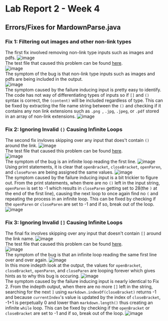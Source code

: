 # Lab Report 2 - Week 4
## Errors/Fixes for MardownParse.java

### Fix 1: Filtering out images and other non-link types
The first fix involved removing non-link type inputs such as images and pdfs.
![image](lab2images/notlinktest-gitChange.png) <br>
The test file that caused this problem can be found [here](https://github.com/Potato0112/markdown-parser/blob/main/notlinktest.md). <br>
![image](lab2images/notlinktest-errorfile.png) <br>
The symptom of the bug is that non-link type inputs such as images and pdfs are being included in the output. <br>
![image](lab2images/notlinktest-beforeOutput.png) <br>
The symptom caused by the failure inducing input is pretty easy to identify. The code has not way of differentiating types of inputs so if `[]` and `()` syntax is correct, the `(content)` will be included regardless of type. This can be fixed by extracting the file name string between the `()` and checking if it contains any non link extensions such as `.png `, `.jpg`, `.jpeg`, or `.pdf` stored in an array of non-link extensions.
![image](lab2images/notlinktest-afterOutputSimplified.png) <br>

### Fix 2: Ignoring Invalid `()` Causing Infinite Loops
The second fix invloves skipping over any input that does't contain `()` around the link.
![image](lab2images/wrongParentest-gitChange.png) <br>
The test file that caused this problem can be found [here](https://github.com/Potato0112/markdown-parser/blob/main/wrongParensyntax.md). <br>
![image](lab2images/wrongParentest-errorfile.png) <br>
The symptom of the bug is an infinite loop reading the first line.
![image](lab2images/wrongParentest-beforeOutputSimplified.png) <br>
Using print statements, it is clear that `openBracket`, `closeBracket`, `openParen`, and `closeParen` are being assigned the same values.
![image](lab2images/wrongParentest-beforeOutput.png) <br>
The symptom caused by the failure inducing input is a bit trickier to figure out. From the print statements, when there are no `()` left in the input string, `openParen` is set to -1 which results in `closeParen` getting set to 28(the `)` at the end of the first line), causing the next loop to once again find no `(` and repeating the process in an infinite loop. This can be fixed by checking if the `openParen` or `closeParen` are set to -1 and if so, break out of the loop. <br>
![image](lab2images/wrongParentest-afterOutputSimplified.png) <br>

### Fix 3: Ignoring Invalid `[]` Causing Infinite Loops
The final fix involves skipping over any input that doesn't contain `[]` around the link name.
![image](lab2images/wrongBracktest-gitChange.png) <br>
The test file that caused this problem can be found [here](https://github.com/Potato0112/markdown-parser/blob/main/wrongBracksyntax.md). <br>
![image](lab2images/wrongBracktest-errorfile.png) <br>
The symptom of the bug is that an infinite loop reading the same first line over and over again.
![image](lab2images/wrongBracktest-beforeOutputSimplified.png) <br>
In this more indepth look at the output, the values for `openBracket`, `closeBracket`, `openParen`, and `closeParen` are looping forever which gives hints as to why this bug is occuring.
![image](lab2images/wrongBracktest-beforeOutput.png) <br>
The symptom caused by the failure inducing input is nearly identical to Fix 2. From the indepth output, when there are no more `[]` left in the string, searching for the next `]` using `markdown.indexOf(closeBracket)` returns -1 and because `currentIndex`'s value is updated by the index of `closeBracket`, -1+1 is perpetually 0 and lower than `markdown.length()` thus creating an infinite `while` loop. This can be fixed by checking if the `openBracket` or `closeBracket` are set to -1 and if so, break out of the loop.
![image](lab2images/wrongBracktest-afterOutputSimplified.png) <br>
